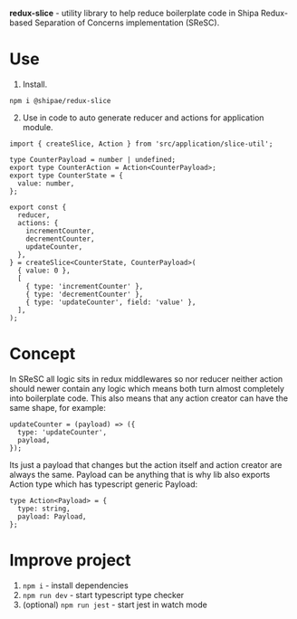 **redux-slice** - utility library to help reduce boilerplate code in
Shipa Redux-based Separation of Concerns implementation (SReSC).

# Use
1. Install.
```
npm i @shipae/redux-slice
```
2. Use in code to auto generate reducer and actions for application module.
```
import { createSlice, Action } from 'src/application/slice-util';

type CounterPayload = number | undefined;
export type CounterAction = Action<CounterPayload>;
export type CounterState = {
  value: number,
};

export const {
  reducer,
  actions: {
    incrementCounter,
    decrementCounter,
    updateCounter,
  },
} = createSlice<CounterState, CounterPayload>(
  { value: 0 },
  [
    { type: 'incrementCounter' },
    { type: 'decrementCounter' },
    { type: 'updateCounter', field: 'value' },
  ],
);
```

# Concept
In SReSC all logic sits in redux middlewares so nor reducer neither action
should newer contain any logic which means both turn almost completely into
boilerplate code. This also means that any action creator can have the same
shape, for example:
```
updateCounter = (payload) => ({
  type: 'updateCounter',
  payload,
});
```
Its just a payload that changes but the action itself and action creator
are always the same. Payload can be anything that is why lib also exports
Action type which has typescript generic Payload:
```
type Action<Payload> = {
  type: string,
  payload: Payload,
};
```

# Improve project
1. `npm i` - install dependencies
2. `npm run dev` - start typescript type checker
3. (optional) `npm run jest` - start jest in watch mode
